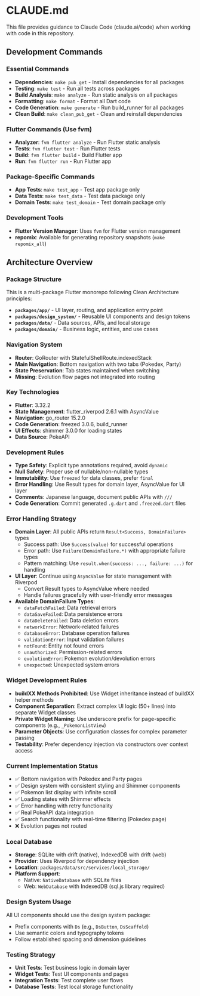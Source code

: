 # CLAUDE.md

This file provides guidance to Claude Code (claude.ai/code) when working with code in this repository.

## Development Commands

### Essential Commands
- **Dependencies**: `make pub_get` - Install dependencies for all packages
- **Testing**: `make test` - Run all tests across packages  
- **Build Analysis**: `make analyze` - Run static analysis on all packages
- **Formatting**: `make format` - Format all Dart code
- **Code Generation**: `make generate` - Run build_runner for all packages
- **Clean Build**: `make clean_pub_get` - Clean and reinstall dependencies

### Flutter Commands (Use fvm)
- **Analyzer**: `fvm flutter analyze` - Run Flutter static analysis
- **Tests**: `fvm flutter test` - Run Flutter tests
- **Build**: `fvm flutter build` - Build Flutter app
- **Run**: `fvm flutter run` - Run Flutter app

### Package-Specific Commands
- **App Tests**: `make test_app` - Test app package only
- **Data Tests**: `make test_data` - Test data package only
- **Domain Tests**: `make test_domain` - Test domain package only

### Development Tools
- **Flutter Version Manager**: Uses `fvm` for Flutter version management
- **repomix**: Available for generating repository snapshots (`make repomix_all`)

## Architecture Overview

### Package Structure
This is a multi-package Flutter monorepo following Clean Architecture principles:

- **`packages/app/`** - UI layer, routing, and application entry point
- **`packages/design_system/`** - Reusable UI components and design tokens
- **`packages/data/`** - Data sources, APIs, and local storage
- **`packages/domain/`** - Business logic, entities, and use cases

### Navigation System
- **Router**: GoRouter with StatefulShellRoute.indexedStack
- **Main Navigation**: Bottom navigation with two tabs (Pokedex, Party)
- **State Preservation**: Tab states maintained when switching
- **Missing**: Evolution flow pages not integrated into routing

### Key Technologies
- **Flutter**: 3.32.2
- **State Management**: flutter_riverpod 2.6.1 with AsyncValue
- **Navigation**: go_router 15.2.0
- **Code Generation**: freezed 3.0.6, build_runner
- **UI Effects**: shimmer 3.0.0 for loading states
- **Data Source**: PokeAPI

### Development Rules
- **Type Safety**: Explicit type annotations required, avoid `dynamic`
- **Null Safety**: Proper use of nullable/non-nullable types
- **Immutability**: Use `freezed` for data classes, prefer `final`
- **Error Handling**: Use Result types for domain layer, AsyncValue for UI layer
- **Comments**: Japanese language, document public APIs with `///`
- **Code Generation**: Commit generated `.g.dart` and `.freezed.dart` files

### Error Handling Strategy
- **Domain Layer**: All public APIs return `Result<Success, DomainFailure>` types
  - Success path: Use `Success(value)` for successful operations
  - Error path: Use `Failure(DomainFailure.*)` with appropriate failure types
  - Pattern matching: Use `result.when(success: ..., failure: ...)` for handling
- **UI Layer**: Continue using `AsyncValue` for state management with Riverpod
  - Convert Result types to AsyncValue where needed
  - Handle failures gracefully with user-friendly error messages
- **Available DomainFailure Types**:
  - `dataFetchFailed`: Data retrieval errors
  - `dataSaveFailed`: Data persistence errors  
  - `dataDeleteFailed`: Data deletion errors
  - `networkError`: Network-related failures
  - `databaseError`: Database operation failures
  - `validationError`: Input validation failures
  - `notFound`: Entity not found errors
  - `unauthorized`: Permission-related errors
  - `evolutionError`: Pokemon evolution/devolution errors
  - `unexpected`: Unexpected system errors

### Widget Development Rules
- **buildXX Methods Prohibited**: Use Widget inheritance instead of buildXX helper methods
- **Component Separation**: Extract complex UI logic (50+ lines) into separate Widget classes
- **Private Widget Naming**: Use underscore prefix for page-specific components (e.g., `_PokemonListView`)
- **Parameter Objects**: Use configuration classes for complex parameter passing
- **Testability**: Prefer dependency injection via constructors over context access

### Current Implementation Status
- ✅ Bottom navigation with Pokedex and Party pages
- ✅ Design system with consistent styling and Shimmer components
- ✅ Pokemon list display with infinite scroll
- ✅ Loading states with Shimmer effects
- ✅ Error handling with retry functionality
- ✅ Real PokeAPI data integration
- ✅ Search functionality with real-time filtering (Pokedex page)
- ❌ Evolution pages not routed

### Local Database
- **Storage**: SQLite with drift (native), IndexedDB with drift (web)
- **Provider**: Uses Riverpod for dependency injection
- **Location**: `packages/data/src/services/local_storage/`
- **Platform Support**: 
  - Native: `NativeDatabase` with SQLite files
  - Web: `WebDatabase` with IndexedDB (sql.js library required)

### Design System Usage
All UI components should use the design system package:
- Prefix components with `Ds` (e.g., `DsButton`, `DsScaffold`)
- Use semantic colors and typography tokens
- Follow established spacing and dimension guidelines

### Testing Strategy
- **Unit Tests**: Test business logic in domain layer
- **Widget Tests**: Test UI components and pages
- **Integration Tests**: Test complete user flows
- **Database Tests**: Test local storage functionality